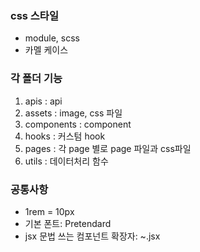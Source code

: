 ### css 스타일

- module, scss
- 카멜 케이스

### 각 폴더 기능

1. apis : api
2. assets : image, css 파일
3. components : component
4. hooks : 커스텀 hook
5. pages : 각 page 별로 page 파일과 css파일
6. utils : 데이터처리 함수

### 공통사항

- 1rem = 10px
- 기본 폰트: Pretendard
- jsx 문법 쓰는 컴포넌트 확장자: ~.jsx
